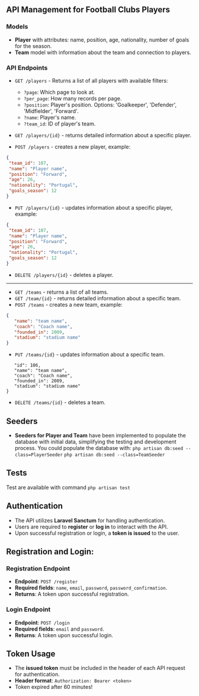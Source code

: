 ## API Management for Football Clubs Players

### Models
- **Player** with attributes: name, position, age, nationality, number of goals for the season.
- **Team** model with information about the team and connection to players.

### API Endpoints
- `GET /players` - Returns a list of all players with available filters:

  - `?page`: Which page to look at.
  - `?per_page`: How many records per page.
  - `?position`: Player's position. Options: 'Goalkeeper', 'Defender', 'Midfielder', 'Forward'.
  - `?name`: Player's name.
  - `?team_id`: ID of player's team.
- `GET /players/{id}` - returns detailed information about a specific player.
- `POST /players` - creates a new player, example:
 ```json
{
  "team_id": 107,
  "name": "Player name",
  "position": "Forward",
  "age": 26,
  "nationality": "Portugal",
  "goals_season": 12
}
```
- `PUT /players/{id}` - updates information about a specific player, example:
 ```json
{
  "team_id": 107,
  "name": "Player name",
  "position": "Forward",
  "age": 26,
  "nationality": "Portugal",
  "goals_season": 12
}
```

- `DELETE /players/{id}` - deletes a player.
- ---


- `GET /teams` - returns a list of all teams.
- `GET /team/{id}` - returns detailed information about a specific team.
- `POST /teams` - creates a new team, example:
 ```json
{
    "name": "team name",
    "coach": "Coach name",
    "founded_in": 2009,
    "stadium": "stadium name"
}
```
- `PUT /teams/{id}` - updates information about a specific team.
 ```json{
    "id": 106,
    "name": "team name",
    "coach": "Coach name",
    "founded_in": 2009,
    "stadium": "stadium name"
}
```
- `DELETE /teams/{id}` - deletes a team.


## Seeders
- **Seeders for Player and Team** have been implemented to populate the database with initial data, simplifying the testing and development process. You could populate the database with:
 `php artisan db:seed --class=PlayerSeeder`
 `php artisan db:seed --class=TeamSeeder`
 
 ## Tests
 Test are available with command `php artisan test`


## Authentication
- The API utilizes **Laravel Sanctum** for handling authentication.
- Users are required to **register** or **log in** to interact with the API.
- Upon successful registration or login, a **token is issued** to the user.

## Registration and Login:
### Registration Endpoint
- **Endpoint**: `POST /register`
- **Required fields**: `name`, `email`, `password`, `password_confirmation`.
- **Returns**: A token upon successful registration.

### Login Endpoint
- **Endpoint**: `POST /login`
- **Required fields**: `email` and `password`.
- **Returns**: A token upon successful login.

## Token Usage
- The **issued token** must be included in the header of each API request for authentication.
- **Header format**: `Authorization: Bearer <token>`
- Token expired after 60 minutes!


